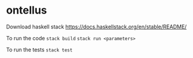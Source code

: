 # ontellus


Download haskell stack https://docs.haskellstack.org/en/stable/README/

To run the code
```stack build```
```stack run <parameters>```

To run the tests
```stack test```
